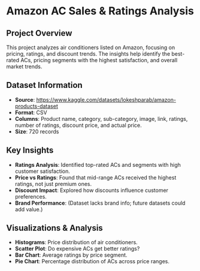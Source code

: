 # Amazon AC Sales & Ratings Analysis

## Project Overview
This project analyzes air conditioners listed on Amazon, focusing on pricing, ratings, and discount trends. The insights help identify the best-rated ACs, pricing segments with the highest satisfaction, and overall market trends.

## Dataset Information
- **Source**: https://www.kaggle.com/datasets/lokeshparab/amazon-products-dataset
- **Format**: CSV
- **Columns**: Product name, category, sub-category, image, link, ratings, number of ratings, discount price, and actual price.
- **Size**: 720 records

##  Key Insights
- **Ratings Analysis**: Identified top-rated ACs and segments with high customer satisfaction.
- **Price vs Ratings**: Found that mid-range ACs received the highest ratings, not just premium ones.
- **Discount Impact**: Explored how discounts influence customer preferences.
- **Brand Performance**: (Dataset lacks brand info; future datasets could add value.)

##  Visualizations & Analysis
- **Histograms**: Price distribution of air conditioners.
- **Scatter Plot**: Do expensive ACs get better ratings?
- **Bar Chart**: Average ratings by price segment.
- **Pie Chart**: Percentage distribution of ACs across price ranges.

